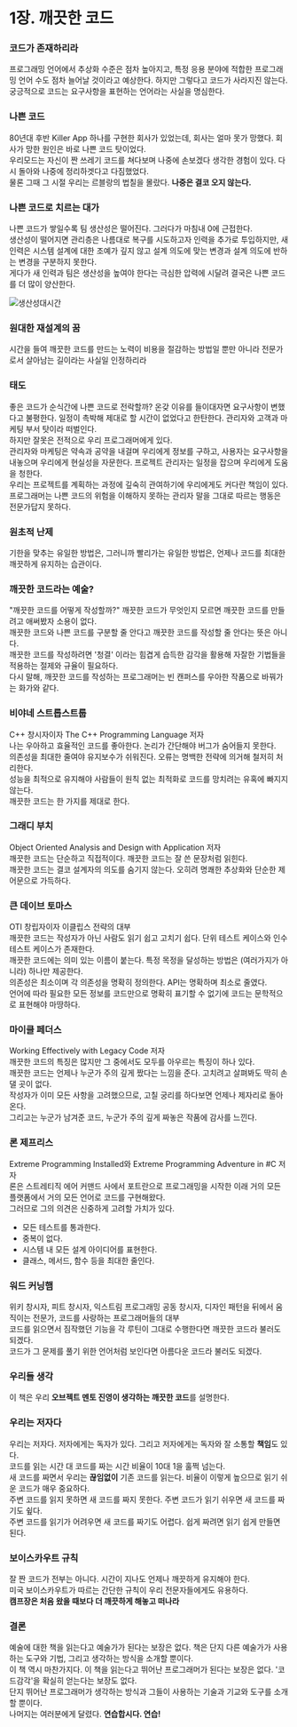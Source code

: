 1장. 깨끗한 코드
===========


### 코드가 존재하리라
프로그래밍 언어에서 추상화 수준은 점차 높아지고, 특정 응용 분야에 적합한 프로그래밍 언어 수도 점차 늘어날 것이라고 예상한다. 하지만 그렇다고 코드가 사라지진 않는다.  
궁긍적으로 코드는 요구사항을 표현하는 언어라는 사실을 명심한다.


### 나쁜 코드
80년대 후반 Killer App 하나를 구현한 회사가 있었는데, 회사는 얼마 못가 망했다. 회사가 망한 원인은 바로 나쁜 코드 탓이었다.  
우리모드는 자신이 짠 쓰레기 코드를 쳐다보며 나중에 손보겠다 생각한 경험이 있다. 다시 돌아와 나중에 정리하겟다고 다짐했었다.  
물론 그때 그 시절 우리는 르블랑의 법칠을 몰랐다. **나중은 결코 오지 않는다.**


### 나쁜 코드로 치르는 대가
나쁜 코드가 쌓일수록 팀 생산성은 떨어진다. 그러다가 마침내 0에 근접한다.  
생산성이 떨어지면 관리층은 나름대로 복구를 시도하고자 인력을 추가로 투입하지만, 새 인력은 시스템 설계에 대한 조예가 깊지 않고 설계 의도에 맞는 변경과 설계 의도에 반하는 변경을 구분하지 못한다.  
게다가 새 인력과 팀은 생산성을 높여야 한다는 극심한 압력에 시달려 결국은 나쁜 코드를 더 많이 양산한다.  

![생산성대시간](https://user-images.githubusercontent.com/47099798/128623451-e2b0a5c2-a55a-4b66-8ce3-e3463617c7cd.png)



### 원대한 재설계의 꿈
시간을 들여 깨끗한 코드를 만드는 노력이 비용을 절감하는 방법일 뿐만 아니라 전문가로서 살아남는 길이라는 사실일 인정하리라  


### 태도
좋은 코드가 순식간에 나쁜 코드로 전락할까? 온갖 이유를 들이대자면 요구사항이 변했다고 불평한다. 일정이 촉박해 제대로 할 시간이 없었다고 한탄한다. 관리자와 고객과 마케팅 부서 탓이라 떠벌인다.  
하지만 잘못은 전적으로 우리 프로그래머에게 있다.  
관리자와 마케팅은 약속과 공약을 내걸며 우리에게 정보를 구하고, 사용자는 요구사항을 내놓으며 우리에게 현실성을 자문한다. 프로젝트 관리자는 일정을 잡으며 우리에게 도움을 청한다.  
우리는 프로젝트를 계획하는 과정에 깊숙히 관여하기에 우리에게도 커다란 책임이 있다.  
프로그래머는 나쁜 코드의 위험을 이해하지 못하는 관리자 말을 그대로 따르는 행동은 전문가답지 못하다.


### 원초적 난제
기한을 맞추는 유일한 방법은, 그러니까 빨리가는 유일한 방법은, 언제나 코드를 최대한 깨끗하게 유지하는 습관이다.  


### 깨끗한 코드라는 예술?
"깨끗한 코드를 어떻게 작성할까?" 깨끗한 코드가 무엇인지 모르면 깨끗한 코드를 만들려고 애써봤자 소용이 없다.  
깨끗한 코드와 나쁜 코드를 구분할 줄 안다고 깨끗한 코드를 작성할 줄 안다는 뜻은 아니다.  
깨끗한 코드를 작성하려면 '청결' 이라는 힘겹게 습득한 감각을 활용해 자잘한 기법들을 적용하는 절제와 규율이 필요하다.  
다시 말해, 깨끗한 코드를 작성하는 프로그래머는 빈 캔퍼스를 우아한 작품으로 바꿔가는 화가와 같다.  


### 비야네 스트롭스트룹
C++ 창시자이자 The C++ Programming Language 저자  
나는 우아하고 효율적인 코드를 좋아한다. 논리가 간단해야 버그가 숨어들지 못한다.  
의존성을 최대한 줄여야 유지보수가 쉬워진다. 오류는 명백한 전략에 의거해 철저히 처리한다.  
성능을 최적으로 유지해야 사람들이 원칙 없는 최적화로 코드를 망치려는 유혹에 빠지지 않는다.  
깨끗한 코드는 한 가지를 제대로 한다.  


### 그래디 부치
Object Oriented Analysis and Design with Application 저자  
깨끗한 코드는 단순하고 직접적이다. 깨끗한 코드는 잘 쓴 문장처럼 읽힌다.  
깨끗한 코드는 결코 설계자의 의도를 숨기지 않는다. 오히려 명쾌한 추상화와 단순한 제어문으로 가득하다.  


### 큰 데이브 토마스
OTI 창립자이자 이클립스 전략의 대부  
깨끗한 코드는 작성자가 아닌 사람도 읽기 쉽고 고치기 쉽다. 단위 테스트 케이스와 인수 테스트 케이스가 존재한다.  
깨끗한 코드에는 의미 있는 이름이 붙는다. 특정 목정을 달성하는 방법은 (여러가지가 아니라) 하나만 제공한다.  
의존성은 최소이며 각 의존성을 명확히 정의한다. API는 명확하며 최소로 줄였다.  
언어에 따라 필요한 모든 정보를 코드만으로 명확히 표기할 수 없기에 코드는 문학적으로 표현해야 마땅하다.  


### 마이클 페더스
Working Effectively with Legacy Code 저자  
깨끗한 코드의 특징은 많지만 그 중에서도 모두를 아우르는 특징이 하나 있다.  
깨끗한 코드는 언제나 누군가 주의 깊게 짰다는 느낌을 준다. 고치려고 살펴봐도 딱히 손 댈 곳이 없다.  
작성자가 이미 모든 사항을 고려했으므로, 고칠 궁리를 하다보면 언제나 제자리로 돌아온다.  
그리고는 누군가 남겨준 코드, 누군가 주의 깊게 짜놓은 작품에 감사를 느낀다.  


### 론 제프리스
Extreme Programming Installed와 Extreme Programming Adventure in #C 저자  
론은 스트레티직 에어 커맨드 사에서 포트란으로 프로그래밍을 시작한 이래 거의 모든 플랫폼에서 거의 모든 언어로 코드를 구현해왔다.  
그러므로 그의 의견은 신중하게 고려할 가치가 있다.  
* 모든 테스트를 통과한다.
* 중복이 없다.
* 시스템 내 모든 설계 아이디어를 표현한다.
* 클래스, 메서드, 함수 등을 최대한 줄인다.


### 워드 커닝햄
위키 창시자, 피트 창시자, 익스트림 프로그래밍 공동 창시자, 디자인 패턴을 뒤에서 움직이는 전문가, 코드를 사랑하는 프로그래머들의 대부  
코드를 읽으면서 짐작했던 기능을 각 루틴이 그대로 수행한다면 깨끗한 코드라 불러도 되겠다.  
코드가 그 문제를 풀기 위한 언어처럼 보인다면 아름다운 코드라 불러도 되겠다.


### 우리들 생각
이 책은 우리 **오브젝트 멘토 진영이 생각하는 깨끗한 코드**를 설명한다.


### 우리는 저자다
우리는 저자다. 저자에게는 독자가 있다. 그리고 저자에게는 독자와 잘 소통할 **책임**도 있다.  
코드를 읽는 시간 대 코드를 짜는 시간 비율이 10대 1을 훌쩍 넘는다.  
새 코드를 짜면서 우리는 **끊임없이** 기존 코드를 읽는다. 비율이 이렇게 높으므로 읽기 쉬운 코드가 매우 중요하다.  
주변 코드를 읽지 못하면 새 코드를 짜지 못한다. 주변 코드가 읽기 쉬우면 새 코드를 짜기도 슆다.  
주변 코드를 읽기가 어려우면 새 코드를 짜기도 어렵다. 쉽게 짜려면 읽기 쉽게 만들면 된다.


### 보이스카우트 규칙
잘 짠 코드가 전부는 아니다. 시간이 지나도 언제나 깨끗하게 유지해야 한다.  
미국 보이스카우트가 따르는 간단한 규칙이 우리 전문자들에게도 유용하다.  
**캠프장은 처음 왔을 때보다 더 깨끗하게 해놓고 떠나라**  


### 결론
예술에 대한 책을 읽는다고 예술가가 된다는 보장은 없다. 책은 단지 다른 예술가가 사용하는 도구와 기법, 그리고 생각하는 방식을 소개할 뿐이다.  
이 책 역시 마찬가지다. 이 책을 읽는다고 뛰어난 프로그래머가 된다는 보장은 없다. '코드감각'을 확실히 얻는다는 보장도 없다.  
단지 뛰어난 프로그래머가 생각하는 방식과 그들이 사용하는 기술과 기교와 도구를 소개할 뿐이다.  
나머지는 여러분에게 달렸다. **연습합시다. 연습!**
